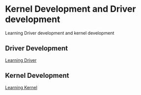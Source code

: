 # Kernel Development and Driver development
 
Learning Driver development and kernel development

## Driver Development
[Learning Driver](driver_dev/README_DRIVER.md)

## Kernel Development
[Learning Kernel](kernel_dev/README_KERNEL.md)
